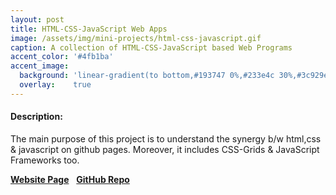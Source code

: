 ```yaml
---
layout: post
title: HTML-CSS-JavaScript Web Apps
image: /assets/img/mini-projects/html-css-javascript.gif
caption: A collection of HTML-CSS-JavaScript based Web Programs
accent_color: '#4fb1ba'
accent_image:
  background: 'linear-gradient(to bottom,#193747 0%,#233e4c 30%,#3c929e 50%,#d5d5d4 70%,#cdccc8 100%)'
  overlay:    true
---
```

#### Description:
The main purpose of this project is to understand the synergy b/w html,css & javascript on github pages.
Moreover, it includes CSS-Grids & JavaScript Frameworks too.

[**Website Page**](https://hypertextassassin0273.github.io/html-css-javascript/) &nbsp;
[**GitHub Repo**](https://github.com/HypertextAssassin0273/html-css-javascript)


